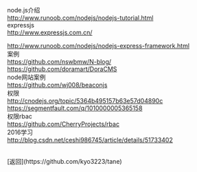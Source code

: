 node.js介绍
<br>
http://www.runoob.com/nodejs/nodejs-tutorial.html
<br>
expressjs
<br>
http://www.expressjs.com.cn/

http://www.runoob.com/nodejs/nodejs-express-framework.html
<br>
案例
<br>
https://github.com/nswbmw/N-blog/
<br>
https://github.com/doramart/DoraCMS
<br>
node网站案例
<br>
https://github.com/wj008/beaconjs
<br>
权限
<br>
http://cnodejs.org/topic/5364b495157b63e57d04890c
<br>
https://segmentfault.com/q/1010000005365158
<br>
权限rbac
<br>
https://github.com/CherryProjects/rbac
<br>
2016学习
<br>
http://blog.csdn.net/ceshi986745/article/details/51733402

<br>
[返回](https://github.com/kyo3223/tane)
